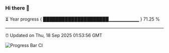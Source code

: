 ### Hi there 👋

⏳ Year progress { █████████████████████▁▁▁▁▁▁▁▁▁ } 71.25 %

---

⏰ Updated on Thu, 18 Sep 2025 01:53:56 GMT

![Progress Bar CI](https://github.com/DhruviPatel157/GitHub-Actions-Demo/workflows/Progress%20Bar%20CI/badge.svg)
